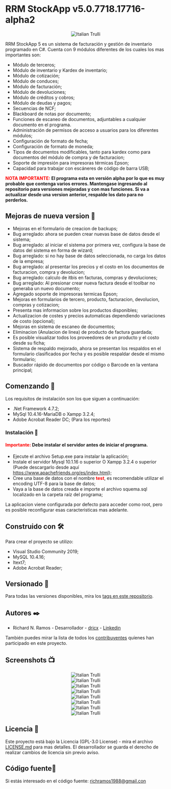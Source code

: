 # RRM StockApp v5.0.7718.17716-alpha2
<center>
<img src="https://github.com/dricx/rrmstockapp/blob/main/screenshots/Screenshot%208.png" alt="Italian Trulli">
</center>

RRM StockApp 5 es un sistema de facturación y gestión de inventario programado en C#. Cuenta con 9 módulos diferentes de los cuales los mas importantes son:

  * Módulo de terceros;
  * Módulo de inventario y Kardex de inventario;
  * Módulo de cotización;
  * Módulo de conduces;
  * Módulo de facturación;
  * Módulo de devoluciones;
  * Módulo de créditos y cobros;
  * Módulo de deudas y pagos;
  * Secuencias de NCF;
  * Blackboard de notas por documento;
  * Funciones de escaneo de documentos, adjuntables a cualquier documento en el programa.
  * Administración de permisos de acceso a usuarios para los diferentes módulos;
  * Configuración de formato de fecha;
  * Configuración de formato de moneda;
  * Tipos de documentos modificables, tanto para kardex como para documentos del módulo de compra y  de facturacion;
  * Soporte de impresión para impresoras térmicas Epson;
  * Capacidad para trabajar con escáneres de código de barra USB;
  
<b><span style="color: red">NOTA IMPORTANTE:</span> El programa esta en versión alpha por lo que es muy probable que contenga varios errores. Mantengase ingresando al repositorio para versiones mejoradas y con mas funciones. Si va a actualizar desde una version anterior, respalde los dato para no perderlos.</b>

## Mejoras de nueva version 🧰

  * Mejoras en el formulario de creacion de backups;
  * Bug arreglado: ahora se pueden crear nuevas base de datos desde el sistema;
  * Bug arreglado: al iniciar el sistema por primera vez, configura la base de datos del sistema en forma de wizard;
  * Bug arreglado: si no hay base de datos seleccionada, no carga los datos de la empresa;
  * Bug arreglado: al presentar los precios y el costo en los documentos de facturacion, compra y devolucion;
  * Bug arreglado: calculo de itbis en facturas, compras y devoluciones;
  * Bug arreglado: Al presionar crear nueva factura desde el toolbar no generaba un nuevo documento;
  * Agregado soporte de impresoras termicas Epson;
  * Mejoras en formularios de tercero, producto, facturacion, devolucion, compras y cotizacion;
  * Presenta mas informacion sobre los productos disponibles;
  * Actualizacion de costes y precios automaticas dependiendo variaciones de costo (opcional);
  * Mejoras en sistema de escaneo de documentos;
  * Eliminacion (Anulacion de linea) de producto de factura guardada;
  * Es posible visualizar todos los proveedores de un producto y el costo desde su ficha;
  * Sistema de respaldo mejorado, ahora se presentan los respaldos en el formulario clasificados por fecha y es posible respaldar desde el mismo formulario;
  * Buscador rápido de documentos por código o Barcode en la ventana principal;

## Comenzando 🚀

Los requisitos de instalación son los que siguen a continuación:
  * .Net Framework 4.7.2;
  * MySql 10.4.16-MariaDB o Xampp 3.2.4;
  * Adobe Acrobat Reader DC; (Para los reportes)
    
### Instalación 🔧

<h4><span style="color: red">Importante:</span> Debe instalar el servidor antes de iniciar el programa.</h4>

  * Ejecute el archivo Setup.exe para instalar la aplicación;
  * Instale el servidor Mysql 10.1.16 o superior O Xampp 3.2.4 o superior (Puede descargarlo desde aquí https://www.apachefriends.org/es/index.html);
  * Cree una base de datos con el nombre <span style="color: red; font-weight: bold">test</span>, es recomendable utilizar el encoding UTF-8 para la base de datos;
  * Vaya a la base de datos creada e importe el archivo squema.sql localizado en la carpeta raíz del programa;
  
La aplicacion viene configurada por defecto para acceder como root, pero es posible reconfigurar esas caracteristicas mas adelante.

## Construido con 🛠️

Para crear el proyecto se utilizo:
   * Visual Studio Community 2019;
   * MySQL 10.4.16;
   * Itext7;
   * Adobe Acrobat Reader;
   
## Versionado 📌

Para todas las versiones disponibles, mira los [tags en este repositorio](https://github.com/dricx/rrmstockapp/tags).

## Autores ✒️

   * Richard N. Ramos - Desarrollador - [dricx](https://github.com/dricx) - [Linkedin](https://www.linkedin.com/in/rramos1988)
   
También puedes mirar la lista de todos los [contribuyentes](https://github.com/dricx/rrmstockapp/contributors) quíenes han participado en este proyecto. 

## Screenshots 📺
<center>
<img src="https://github.com/dricx/rrmstockapp/blob/main/screenshots/Screenshot%201.png" alt="Italian Trulli">
</center>

<center>
<img src="https://github.com/dricx/rrmstockapp/blob/main/screenshots/Screenshot%202.png" alt="Italian Trulli">
</center>

<center>
<img src="https://github.com/dricx/rrmstockapp/blob/main/screenshots/Screenshot%203.png" alt="Italian Trulli">
</center>

<center>
<img src="https://github.com/dricx/rrmstockapp/blob/main/screenshots/Screenshot%204.png" alt="Italian Trulli">
</center>

<center>
<img src="https://github.com/dricx/rrmstockapp/blob/main/screenshots/Screenshot%205.png" alt="Italian Trulli">
</center>

<center>
<img src="https://github.com/dricx/rrmstockapp/blob/main/screenshots/Screenshot%206.png" alt="Italian Trulli">
</center>

<center>
<img src="https://github.com/dricx/rrmstockapp/blob/main/screenshots/Screenshot%207.png" alt="Italian Trulli">
</center>

<center>
<img src="https://github.com/dricx/rrmstockapp/blob/main/screenshots/Screenshot%209png" alt="Italian Trulli">
</center>

## Licencia 📄

Este proyecto está bajo la Licencia (GPL-3.0 License) - mira el archivo [LICENSE.md](LICENSE.md) para mas detalles. El desarrollador se guarda el derecho de realizar cambios de licencia sin previo aviso.

## Código fuente📝

Si estás interesado en el código fuente: richramos1988@gmail.con
